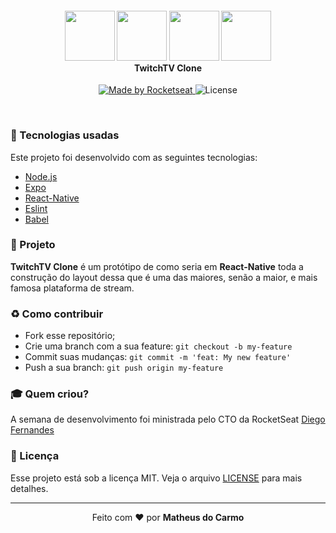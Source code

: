 <h4 align="center">
<img src="./src/images/category_lol.jpg" width="80px" />
<img src="./src/images/category_apex.jpg" width="80px" />
<img src="./src/images/category_csgo.jpg" width="80px" />
<img src="./src/images/category_fallguys.jpg" width="80px" /><br>
 <b>TwitchTV Clone</b>
</h4>
<p align="center">
  <a href="https://rocketseat.com.br">
    <img alt="Made by Rocketseat" src="https://img.shields.io/badge/made%20by-Rocketseat-purple">
  </a>
  <img alt="License" src="https://img.shields.io/badge/license-MIT-red">
</p>

<br>

### 🚀 Tecnologias usadas
Este projeto foi desenvolvido com as seguintes tecnologias:
- [Node.js](https://nodejs.org/en/)
- [Expo](https://expo.io/)
- [React-Native](https://reactnative.dev/)
- [Eslint](https://www.npmjs.com/package/eslint)
- [Babel](https://babeljs.io/)

### 💼 Projeto

<b>TwitchTV Clone</b> é um protótipo de como seria em <b>React-Native</b> toda a construção do layout dessa que é uma das maiores, senão a maior, e mais famosa plataforma de stream.

### ♻️ Como contribuir

- Fork esse repositório;
- Crie uma branch com a sua feature: `git checkout -b my-feature`
- Commit suas mudanças: `git commit -m 'feat: My new feature'`
- Push a sua branch: `git push origin my-feature`

### 🎓 Quem criou?

A semana de desenvolvimento foi ministrada pelo CTO da RocketSeat [Diego Fernandes](https://github.com/diego3g)

### 📝 Licença

Esse projeto está sob a licença MIT. Veja o arquivo [LICENSE](LICENSE) para mais detalhes.

---

<p align="center">Feito com ❤️ por <strong>Matheus do Carmo</strong></p>
